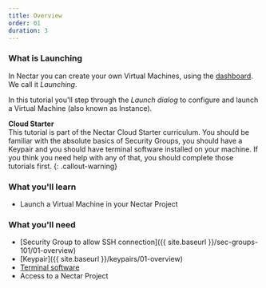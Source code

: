 ```yaml
---
title: Overview
order: 01
duration: 3
---
```

### What is Launching

In Nectar you can create your own Virtual Machines, using the [dashboard](https://dashboard.rc.nectar.org.au). We call it *Launching*.

In this tutorial you'll step through the *Launch dialog* to configure and launch a Virtual Machine (also known as Instance).

**Cloud Starter**  
This tutorial is part of the Nectar Cloud Starter curriculum. You should be familiar with the absolute basics of Security Groups, you should have a Keypair and you should have terminal software installed on your machine. If you think you need help with any of that, you should complete those tutorials first.
{: .callout-warning}

### What you'll learn

- Launch a Virtual Machine in your Nectar Project

### What you'll need

- [Security Group to allow SSH connection]({{ site.baseurl }}/sec-groups-101/01-overview)
- [Keypair]({{ site.baseurl }}/keypairs/01-overview)
- [Terminal software](https://support.ehelp.edu.au/support/solutions/articles/6000223964-terminal-software)
- Access to a Nectar Project

